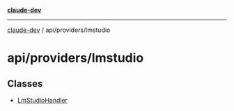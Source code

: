 [**claude-dev**](../../../README.md)

***

[claude-dev](../../../README.md) / api/providers/lmstudio

# api/providers/lmstudio

## Classes

- [LmStudioHandler](classes/LmStudioHandler.md)
